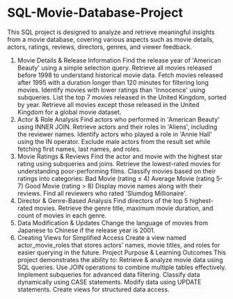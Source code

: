 # SQL-Movie-Database-Project
This SQL project is designed to analyze and retrieve meaningful insights from a movie database, covering various aspects such as movie details, actors, ratings, reviews, directors, genres, and viewer feedback.
1. Movie Details & Release Information
Find the release year of 'American Beauty' using a simple selection query.
Retrieve all movies released before 1998 to understand historical movie data.
Fetch movies released after 1995 with a duration longer than 120 minutes for filtering long movies.
Identify movies with lower ratings than 'Innocence' using subqueries.
List the top 7 movies released in the United Kingdom, sorted by year.
Retrieve all movies except those released in the United Kingdom for a global movie dataset.
2. Actor & Role Analysis
Find actors who performed in 'American Beauty' using INNER JOIN.
Retrieve actors and their roles in 'Aliens', including the reviewer names.
Identify actors who played a role in 'Annie Hall' using the IN operator.
Exclude male actors from the result set while fetching first names, last names, and roles.
3. Movie Ratings & Reviews
Find the actor and movie with the highest star rating using subqueries and joins.
Retrieve the lowest-rated movies for understanding poor-performing films.
Classify movies based on their ratings into categories:
Bad Movie (rating ≤ 4)
Average Movie (rating 5-7)
Good Movie (rating > 8)
Display movie names along with their reviews.
Find all reviewers who rated 'Slumdog Millionaire'.
4. Director & Genre-Based Analysis
Find directors of the top 5 highest-rated movies.
Retrieve the genre title, maximum movie duration, and count of movies in each genre.
5. Data Modification & Updates
Change the language of movies from Japanese to Chinese if the release year is 2001.
6. Creating Views for Simplified Access
Create a view named actor_movie_roles that stores actors’ names, movie titles, and roles for easier querying in the future.
Project Purpose & Learning Outcomes
This project demonstrates the ability to:
Retrieve & analyze movie data using SQL queries.
Use JOIN operations to combine multiple tables effectively.
Implement subqueries for advanced data filtering.
Classify data dynamically using CASE statements.
Modify data using UPDATE statements.
Create views for structured data access.
